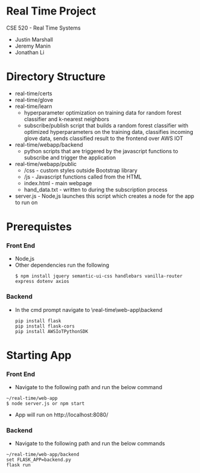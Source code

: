 # Real Time Project

CSE 520 - Real Time Systems
  - Justin Marshall
  - Jeremy Manin
  - Jonathan Li

# Directory Structure

  - real-time/certs
  - real-time/glove
  - real-time/learn
    - hyperparameter optimization on training data for random forest classifier and k-nearest neighbors
    - subscribe/publish script that builds a random forest classifier with optimized hyperparameters on the training data, classifies incoming glove data, sends classified result to the frontend over AWS IOT
  - real-time/webapp/backend
    - python scripts that are triggered by the javascript functions to subscribe and trigger the application
  - real-time/webapp/public
    - /css - custom styles outside Bootstrap library
    - /js - Javascript functions called from the HTML
    - index.html - main webpage
    - hand_data.txt -  written to during the subscription process
  - server.js - Node,js launches this script which creates a node for the app to run on


# Prerequistes

### Front End
  - Node,js
  - Other dependencies run the following
     ```
     $ npm install jquery semantic-ui-css handlebars vanilla-router express dotenv axios
     ```

### Backend
   - In the cmd prompt navigate to \real-time\web-app\backend
        ```
        pip install flask
        pip install flask-cors
        pip install AWSIoTPythonSDK
        ```
   
# Starting App

### Front End
  - Navigate to the following path and run the below command
   ```
   ~/real-time/web-app
   $ node server.js or npm start
   ```
  - App will run on http://localhost:8080/
 
 ### Backend
   - Navigate to the following path and run the below commands
   ```
   ~/real-time/web-app/backend
   set FLASK_APP=backend.py
   flask run
   ```

